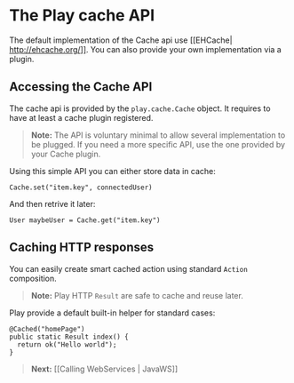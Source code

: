 # The Play cache API

The default implementation of the Cache api use [[EHCache| http://ehcache.org/]]. You can also provide your own implementation via a plugin.

## Accessing the Cache API

The cache api is provided by the `play.cache.Cache` object. It requires to have at least a cache plugin registered.

> **Note:** The API is voluntary minimal to allow several implementation to be plugged. If you need a more specific API, use the one provided by your Cache plugin.

Using this simple API you can either store data in cache:

```
Cache.set("item.key", connectedUser)
```

And then retrive it later:

```
User maybeUser = Cache.get("item.key")
```

## Caching HTTP responses

You can easily create smart cached action using standard `Action` composition. 

> **Note:** Play HTTP `Result` are safe to cache and reuse later.

Play provide a default built-in helper for standard cases:

```
@Cached("homePage")
public static Result index() {
  return ok("Hello world");
}
```

> **Next:** [[Calling WebServices | JavaWS]]
